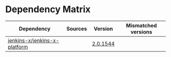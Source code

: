 # Dependency Matrix

Dependency | Sources | Version | Mismatched versions
---------- | ------- | ------- | -------------------
[jenkins-x/jenkins-x-platform](https://github.com/jenkins-x/jenkins-x-platform) |  | [2.0.1544](https://github.com/jenkins-x/jenkins-x-platform/releases/tag/v2.0.1544) | 
